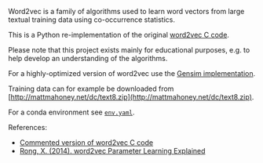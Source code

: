 
Word2vec is a family of algorithms used to learn word vectors from large textual training data using co-occurrence statistics.

This is a Python re-implementation of the original [word2vec C code](https://github.com/tmikolov/word2vec).

Please note that this project exists mainly for educational purposes, e.g. to help develop an understanding of the algorithms.

For a highly-optimized version of word2vec use the [Gensim implementation](https://radimrehurek.com/gensim/models/word2vec.html).

Training data can for example be downloaded from [http://mattmahoney.net/dc/text8.zip](http://mattmahoney.net/dc/text8.zip).

For a conda environment see [`env.yaml`](https://github.com/dozed/word2vec-python/blob/main/env.yaml).

References:
- [Commented version of word2vec C code](https://github.com/chrisjmccormick/word2vec_commented)
- [Rong, X. (2014). word2vec Parameter Learning Explained](https://arxiv.org/abs/1411.2738)
